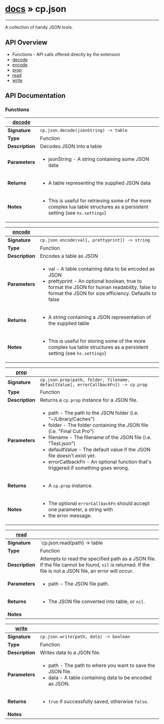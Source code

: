 # [docs](index.md) » cp.json
---

A collection of handy JSON tools.

## API Overview
* Functions - API calls offered directly by the extension
 * [decode](#decode)
 * [encode](#encode)
 * [prop](#prop)
 * [read](#read)
 * [write](#write)

## API Documentation

### Functions

| [decode](#decode)         |                                                                                     |
| --------------------------------------------|-------------------------------------------------------------------------------------|
| **Signature**                               | `cp.json.decode(jsonString) -> table`                                                                    |
| **Type**                                    | Function                                                                     |
| **Description**                             | Decodes JSON into a table                                                                     |
| **Parameters**                              | <ul><li>jsonString - A string containing some JSON data</li></ul> |
| **Returns**                                 | <ul><li>A table representing the supplied JSON data</li></ul>          |
| **Notes**                                   | <ul><li>This is useful for retrieving some of the more complex lua table structures as a persistent setting (see `hs.settings`)</li></ul>                |

| [encode](#encode)         |                                                                                     |
| --------------------------------------------|-------------------------------------------------------------------------------------|
| **Signature**                               | `cp.json.encode(val[, prettyprint]) -> string`                                                                    |
| **Type**                                    | Function                                                                     |
| **Description**                             | Encodes a table as JSON                                                                     |
| **Parameters**                              | <ul><li>val - A table containing data to be encoded as JSON</li><li>prettyprint - An optional boolean, true to format the JSON for human readability, false to format the JSON for size efficiency. Defaults to false</li></ul> |
| **Returns**                                 | <ul><li>A string containing a JSON representation of the supplied table</li></ul>          |
| **Notes**                                   | <ul><li>This is useful for storing some of the more complex lua table structures as a persistent setting (see `hs.settings`)</li></ul>                |

| [prop](#prop)         |                                                                                     |
| --------------------------------------------|-------------------------------------------------------------------------------------|
| **Signature**                               | `cp.json.prop(path, folder, filename, defaultValue[, errorCallbackFn]) -> cp.prop`                                                                    |
| **Type**                                    | Function                                                                     |
| **Description**                             | Returns a `cp.prop` instance for a JSON file.                                                                     |
| **Parameters**                              | <ul><li>path - The path to the JSON folder (i.e. "~/Library/Caches")</li><li>folder - The folder containing the JSON file (i.e. "Final Cut Pro")</li><li>filename - The filename of the JSON file (i.e. "Test.json")</li><li>defaultValue - The default value if the JSON file doesn't exist yet.</li><li>errorCallbackFn - An optional function that's triggered if something goes wrong.</li></ul> |
| **Returns**                                 | <ul><li>A `cp.prop` instance.</li></ul>          |
| **Notes**                                   | <ul><li>The optional `errorCallbackFn` should accept one parameter, a string with</li><li>   the error message.</li></ul>                |

| [read](#read)         |                                                                                     |
| --------------------------------------------|-------------------------------------------------------------------------------------|
| **Signature**                               | `cp.json.read(path) -> table | nil`                                                                    |
| **Type**                                    | Function                                                                     |
| **Description**                             | Attempts to read the specified path as a JSON file. If the file cannot be found, `nil` is returned. If the file is not a JSON file, an error will occur.                                                                     |
| **Parameters**                              | <ul><li>path - The JSON file path.</li></ul> |
| **Returns**                                 | <ul><li>The JSON file converted into table, or `nil`.</li></ul>          |
| **Notes**                                   | <ul></ul>                |

| [write](#write)         |                                                                                     |
| --------------------------------------------|-------------------------------------------------------------------------------------|
| **Signature**                               | `cp.json.write(path, data) -> boolean`                                                                    |
| **Type**                                    | Function                                                                     |
| **Description**                             | Writes data to a JSON file.                                                                     |
| **Parameters**                              | <ul><li>path - The path to where you want to save the JSON file.</li><li>data - A table containing data to be encoded as JSON.</li></ul> |
| **Returns**                                 | <ul><li>`true` if successfully saved, otherwise `false`.</li></ul>          |
| **Notes**                                   | <ul></ul>                |

